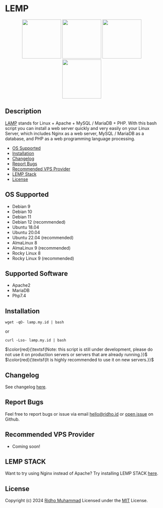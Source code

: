 # LEMP
<p align=center>
  <a href="https://www.linux.org/"><img src="https://github.com/linux-doc.png" width="128"></a>
  <a href="https://github.com/apache"><img src="https://github.com/apache.png" width="128"></a>
  <a href="https://github.com/mariadb"><img src="https://github.com/mariadb.png" width="128"></a>
  <a href="https://github.com/php"><img src="https://github.com/php.png" width="128"></a>
</p>

## Description

[LAMP](https://lamp.my.id/) stands for Linux + Apache + MySQL / MariaDB + PHP. With this bash script you can install a web server quickly and very easily on your Linux Server, which includes Nginx as a web server, MySQL / MariaDB as a database, and PHP as a web programming language processing.

- [OS Supported](#OS-Supported)
- [Installation](#Installation)
- [Changelog](#Changelog)
- [Report Bugs](#Report-Bugs)
- [Recommended VPS Provider](#Recommended-VPS-Provider)
- [LEMP Stack](#LEMP-STACK)
- [License](#License)

## OS Supported

- Debian 9
- Debian 10
- Debian 11
- Debian 12 (recommended)
- Ubuntu 18.04
- Ubuntu 20.04
- Ubuntu 22.04 (recommended)
- AlmaLinux 8
- AlmaLinux 9 (recommended)
- Rocky Linux 8
- Rocky Linux 9 (recommended)

## Supported Software

- Apache2
- MariaDB
- Php7.4

## Installation

`wget -qO- lamp.my.id | bash`

or 

`curl -Lso- lamp.my.id | bash`

$\color{red}{\textsf{Note: this script is still under development, please do not use it on production servers or servers that are already running.}}$
$\color{red}{\textsf{It is highly recommended to use it on new servers.}}$

## Changelog

See changelog [here](https://github.com/rydhoms/LAMP/blob/master/CHANGELOG.md).

## Report Bugs

Feel free to report bugs or issue via email hello@ridho.id or [open issue](https://github.com/rydhoms/LAMP/issues) on Github.

## Recommended VPS Provider

- Coming soon!

## LEMP STACK

Want to try using Nginx instead of Apache? Try installing LEMP STACK [here](https://github.com/rydhoms/LAMP).

## License

Copyright (c) 2024 [Ridho Muhammad](https://www.ridho.id)
Licensed under the [MIT](LICENSE) License.
